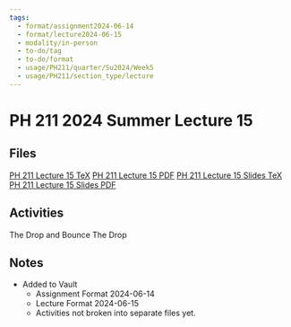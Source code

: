 ```yaml
---
tags:
  - format/assignment2024-06-14
  - format/lecture2024-06-15
  - modality/in-person
  - to-do/tag
  - to-do/format
  - usage/PH211/quarter/Su2024/Week5
  - usage/PH211/section_type/lecture
---
```

# PH 211 2024 Summer Lecture 15
## Files
[PH 211 Lecture 15 TeX](PH_211_Lecture_15.tex)
[PH 211 Lecture 15 PDF](PH_211_Lecture_15.pdf)
[PH 211 Lecture 15 Slides TeX](PH_211_Lecture_15_Slides.tex)
[PH 211 Lecture 15 Slides PDF](PH_211_Lecture_15_Slides.pdf)
## Activities
The Drop and Bounce
The Drop
## Notes
* Added to Vault
	* Assignment Format 2024-06-14
	* Lecture Format 2024-06-15
	* Activities not broken into separate files yet.